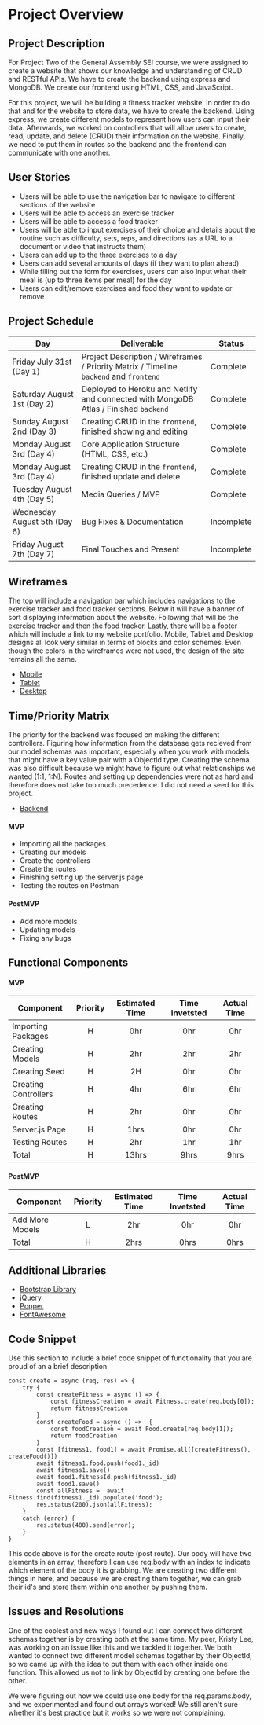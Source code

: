 # Project Overview

## Project Description

For Project Two of the General Assembly SEI course, we were assigned to create a website that shows our knowledge and understanding of CRUD and RESTful APIs. We have to create the backend using express and MongoDB. We create our frontend using HTML, CSS, and JavaScript. 

For this project, we will be building a fitness tracker website. In order to do that and for the website to store data, we have to create the backend. Using express, we create different models to represent how users can input their data. Afterwards, we worked on controllers that will allow users to create, read, update, and delete (CRUD) their information on the website. Finally, we need to put them in routes so the backend and the frontend can communicate with one another. 

## User Stories

- Users will be able to use the navigation bar to navigate to different sections of the website
- Users will be able to access an exercise tracker
- Users will be able to access a food tracker 
- Users will be able to input exercises of their choice and details about the routine such as difficulty, sets, reps, and directions (as a URL to a document or video that instructs them)
- Users can add up to the three exercises to a day
- Users can add several amounts of days (if they want to plan ahead)
- While filling out the form for exercises, users can also input what their meal is (up to three items per meal) for the day
- Users can edit/remove exercises and food they want to update or remove

## Project Schedule

|  Day | Deliverable | Status
|---|---| ---|
|Friday July 31st (Day 1)| Project Description / Wireframes / Priority Matrix / Timeline `backend` and `frontend`| Complete
|Saturday August 1st (Day 2)| Deployed to Heroku and Netlify and connected with MongoDB Atlas / Finished `backend` | Complete
|Sunday August 2nd (Day 3)| Creating CRUD in the `frontend`, finished showing and editing | Complete
|Monday August 3rd (Day 4)| Core Application Structure (HTML, CSS, etc.)| Complete
|Monday August 3rd (Day 4)| Creating CRUD in the `frontend`, finished update and delete | Complete
|Tuesday August 4th (Day 5)| Media Queries / MVP | Complete
|Wednesday August 5th (Day 6)| Bug Fixes & Documentation | Incomplete
|Friday August 7th (Day 7)| Final Touches and Present | Incomplete

## Wireframes

The top will include a navigation bar which includes navigations to the exercise tracker and food tracker sections. Below it will have a banner of sort displaying information about the website. Following that will be the exercise tracker and then the food tracker. Lastly, there will be a footer which will include a link to my website portfolio. Mobile, Tablet and Desktop designs all look very similar in terms of blocks and color schemes. Even though the colors in the wireframes were not used, the design of the site remains all the same. 

- [Mobile](https://res.cloudinary.com/dpggcudix/image/upload/v1596158534/Screen_Shot_2020-07-30_at_9.21.11_PM_eh4ib2.png)
- [Tablet](https://res.cloudinary.com/dpggcudix/image/upload/v1596158534/Screen_Shot_2020-07-30_at_9.21.21_PM_ki4eij.png)
- [Desktop](https://res.cloudinary.com/dpggcudix/image/upload/v1596158534/Screen_Shot_2020-07-30_at_9.21.30_PM_ks8yw3.png)

## Time/Priority Matrix 

The priority for the backend was focused on making the different controllers. Figuring how information from the database gets recieved from our model schemas was important, especially when you work with models that might have a key value pair with a ObjectId type. Creating the schema was also difficult because we might have to figure out what relationships we wanted (1:1, 1:N). Routes and setting up dependencies were not as hard and therefore does not take too much precedence. I did not need a seed for this project.

- [Backend](https://res.cloudinary.com/dpggcudix/image/upload/v1596160886/Screen_Shot_2020-07-30_at_10.00.45_PM_jp3fag.png)

#### MVP 

- Importing all the packages
- Creating our models
- Create the controllers
- Create the routes
- Finishing setting up the server.js page
- Testing the routes on Postman

#### PostMVP 

- Add more models
- Updating models
- Fixing any bugs

## Functional Components

#### MVP
| Component | Priority | Estimated Time | Time Invetsted | Actual Time |
| --- | :---: |  :---: | :---: | :---: |
| Importing Packages | H | 0hr | 0hr | 0hr|
| Creating Models | H | 2hr | 2hr | 2hr|
| Creating Seed | H | 2H | 0hr | 0hr|
| Creating Controllers | H | 4hr| 6hr | 6hr |
| Creating Routes | H | 2hr | 0hr | 0hr|
| Server.js Page | H | 1hrs| 0hr | 0hr |
| Testing Routes | H | 2hr | 1hr | 1hr|
| Total | H | 13hrs| 9hrs | 9hrs |

#### PostMVP
| Component | Priority | Estimated Time | Time Invetsted | Actual Time |
| --- | :---: |  :---: | :---: | :---: |
| Add More Models | L | 2hr | 0hr | 0hr|
| Total | H | 2hrs| 0hrs | 0hrs |

## Additional Libraries

- [Bootstrap Library](https://getbootstrap.com/) 
- [jQuery](https://jquery.com/)
- [Popper](https://www.npmjs.com/package/popper)
- [FontAwesome](https://fontawesome.com/)

## Code Snippet

Use this section to include a brief code snippet of functionality that you are proud of an a brief description  

```
const create = async (req, res) => {
    try {
        const createFitness = async () => {
            const fitnessCreation = await Fitness.create(req.body[0]);
            return fitnessCreation
        } 
        const createFood = async () =>  {
            const foodCreation = await Food.create(req.body[1]);
            return foodCreation
        }
        const [fitness1, food1] = await Promise.all([createFitness(), createFood()])
        await fitness1.food.push(food1._id)
        await fitness1.save()
        await food1.fitnessId.push(fitness1._id)
        await food1.save()
        const allFitness =  await Fitness.find(fitness1._id).populate('food');
        res.status(200).json(allFitness);
    }
    catch (error) {
        res.status(400).send(error);
    }
}

```

This code above is for the create route (post route). Our body will have two elements in an array, therefore I can use req.body with an index to indicate which element of the body it is grabbing. We are creating two different things in here, and because we are creating them together, we can grab their id's and store them within one another by pushing them. 

## Issues and Resolutions

One of the coolest and new ways I found out I can connect two different schemas together is by creating both at the same time. My peer, Kristy Lee, was working on an issue like this and we tackled it together. We both wanted to connect two different model schemas together by their ObjectId, so we came up with the idea to put them with each other inside one function. This allowed us not to link by ObjectId by creating one before the other. 

We were figuring out how we could use one body for the req.params.body, and we experimented and found out arrays worked! We still aren't sure whether it's best practice but it works so we were not complaining.